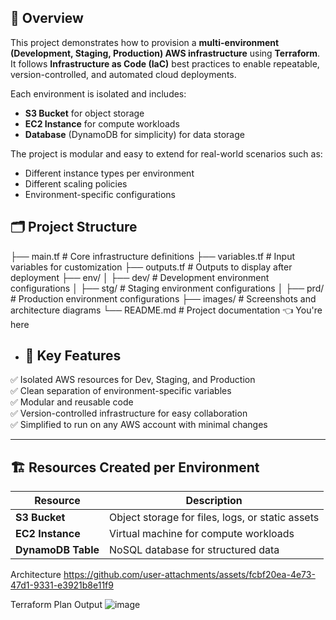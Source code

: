 ## 📖 Overview

This project demonstrates how to provision a **multi-environment (Development, Staging, Production) AWS infrastructure** using **Terraform**.  
It follows **Infrastructure as Code (IaC)** best practices to enable repeatable, version-controlled, and automated cloud deployments.

Each environment is isolated and includes:
- **S3 Bucket** for object storage
- **EC2 Instance** for compute workloads
- **Database** (DynamoDB for simplicity) for data storage

The project is modular and easy to extend for real-world scenarios such as:
- Different instance types per environment
- Different scaling policies
- Environment-specific configurations

## 🗂️ Project Structure
├── main.tf # Core infrastructure definitions
├── variables.tf # Input variables for customization
├── outputs.tf # Outputs to display after deployment
├── env/
│ ├── dev/ # Development environment configurations
│ ├── stg/ # Staging environment configurations
│ ├── prd/ # Production environment configurations
├── images/ # Screenshots and architecture diagrams
└── README.md # Project documentation 👈 You're here

- ## 📌 Key Features

✅ Isolated AWS resources for Dev, Staging, and Production  
✅ Clean separation of environment-specific variables  
✅ Modular and reusable code  
✅ Version-controlled infrastructure for easy collaboration  
✅ Simplified to run on any AWS account with minimal changes

---

## 🏗️ Resources Created per Environment

| Resource | Description |
| -------- | ----------- |
| **S3 Bucket** | Object storage for files, logs, or static assets |
| **EC2 Instance** | Virtual machine for compute workloads |
| **DynamoDB Table** | NoSQL database for structured data |

Architecture
https://github.com/user-attachments/assets/fcbf20ea-4e73-47d1-9331-e3921b8e11f9


Terraform Plan Output
![image](https://github.com/user-attachments/assets/833b88d1-2d14-4f65-ad18-c7f5a07d7b33)


